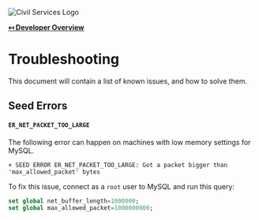 ![Civil Services Logo](https://cdn.civil.services/common/github-logo.png "Civil Services Logo")

**[↤ Developer Overview](../README.md)**

Troubleshooting
===

This document will contain a list of known issues, and how to solve them.


Seed Errors
---

#### `ER_NET_PACKET_TOO_LARGE`

The following error can happen on machines with low memory settings for MySQL.

```
× SEED ERROR ER_NET_PACKET_TOO_LARGE: Got a packet bigger than 'max_allowed_packet' bytes
```

To fix this issue, connect as a `root` user to MySQL and run this query:

```sql
set global net_buffer_length=1000000; 
set global max_allowed_packet=1000000000;
```